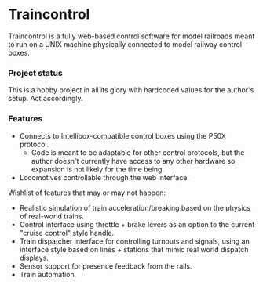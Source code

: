 # Traincontrol

Traincontrol is a fully web-based control software for model railroads meant to
run on a UNIX machine physically connected to model railway control boxes.

### Project status

This is a hobby project in all its glory with hardcoded values for the author's
setup. Act accordingly.

### Features

- Connects to Intellibox-compatible control boxes using the P50X protocol.
  - Code is meant to be adaptable for other control protocols, but the author
    doesn't currently have access to any other hardware so expansion is not
    likely for the time being.
- Locomotives controllable through the web interface.

Wishlist of features that may or may not happen:

- Realistic simulation of train acceleration/breaking based on the physics of
  real-world trains.
- Control interface using throttle + brake levers as an option to the current
  "cruise control" style handle.
- Train dispatcher interface for controlling turnouts and signals, using an
  interface style based on lines + stations that mimic real world dispatch
  displays.
- Sensor support for presence feedback from the rails.
- Train automation.
